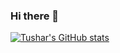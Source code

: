### Hi there 👋


[![Tushar's GitHub stats](https://github-readme-stats.vercel.app/api?username=tusharmath)](https://github.com/tusharmath/github-readme-stats)

<!--
**tusharmath/tusharmath** is a ✨ _special_ ✨ repository because its `README.md` (this file) appears on your GitHub profile.

Here are some ideas to get you started:

- 🔭 I’m currently working on ...
- 🌱 I’m currently learning ...
- 👯 I’m looking to collaborate on ...
- 🤔 I’m looking for help with ...
- 💬 Ask me about ...
- 📫 How to reach me: ...
- 😄 Pronouns: ...
- ⚡ Fun fact: ...
-->
